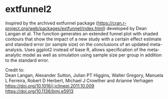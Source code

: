 # extfunnel2

Inspired by the archived extfunnel package (https://cran.r-project.org/web/packages/extfunnel/index.html) developed by Dean Langan et al. The function generates an extended funnel plot with shaded contours that show the impact of a new study with a certain effect estimate and standard error (or sample size) on the conclusions of an updated meta-analysis. Uses ggplot2 instead of base R, allows specification of the meta-analytic model as well as simulation using sample size per group in addition to the standard error. 

Credit to: <br>
Dean Langan, Alexander Sutton, Julian PT Higgins, Walter Gregory, Manuela L Ferreira, Robert D Herbert, Michael J Crowther and Arianne Verhagen <br>
https://doi.org/10.1016/j.jclinepi.2011.10.009 <br>
https://doi.org/10.1136/bmj.e5913 <br>

